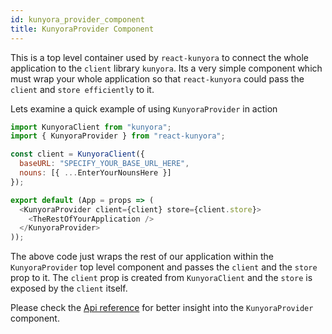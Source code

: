 ```yaml
---
id: kunyora_provider_component
title: KunyoraProvider Component
---
```


This is a top level container used by `react-kunyora` to connect the whole application to the `client` library `kunyora`. Its a very simple component which must wrap your whole application so that `react-kunyora` could pass the `client` and `store efficiently` to it.

Lets examine a quick example of using `KunyoraProvider` in action

```javascript
import KunyoraClient from "kunyora";
import { KunyoraProvider } from "react-kunyora";

const client = KunyoraClient({
  baseURL: "SPECIFY_YOUR_BASE_URL_HERE",
  nouns: [{ ...EnterYourNounsHere }]
});

export default (App = props => (
  <KunyoraProvider client={client} store={client.store}>
    <TheRestOfYourApplication />
  </KunyoraProvider>
));
```

The above code just wraps the rest of our application within the `KunyoraProvider` top level component and passes the `client` and the `store` prop to it. The `client` prop is created from `KunyoraClient` and the `store` is exposed by the `client` itself.

Please check the [Api reference](kunyora_provider_api_reference.md) for better insight into the `KunyoraProvider` component.
